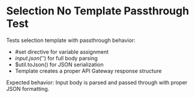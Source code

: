# Selection No Template Passthrough Test

Tests selection template with passthrough behavior:
- #set directive for variable assignment
- $input.json('$') for full body parsing
- $util.toJson() for JSON serialization
- Template creates a proper API Gateway response structure

Expected behavior: Input body is parsed and passed through with proper JSON formatting.
